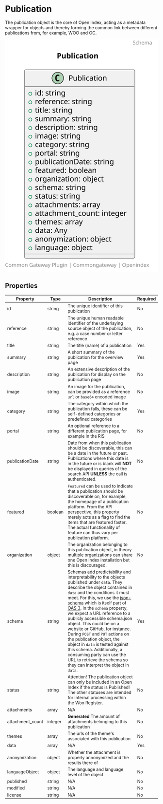 # Publication

The publication object is the core of Open Index, acting as a metadata wrapper for objects and thereby forming the common link between different publications from, for example, WOO and OC.

![Class Diagram](https://github.com/CommonGateway/OpenIndex/blob/tilburg-cases-sync/docs/schema/Publication.svg)

## Properties

| Property | Type | Description | Required |
|----------|------|-------------|----------|
| id | string | The unique identifier of this publication | No |
| reference | string | The unique human readable identifier of the underlaying source object of the publication, e.g. a case number or letter reference | No |
| title | string | The title (name) of a publication | Yes |
| summary | string | A short summary of the publication for the overview page | Yes |
| description | string | An extensive description of the publication for display on the publication page | No |
| image | string | An image for the publication, can be provided as a reference `url` or `base64` encoded image | No |
| category | string | The category within which the publication falls, these can be self-defined categories or predefined categories | Yes |
| portal | string | An optional reference to a different publication page, for example in the RIS | No |
| publicationDate | string | Date from when this publication should be discoverable, this can be a date in the future or past. Publications where this date is in the future or is blank will **NOT** be displayed in queries of the search API **UNLESS** the call is authenticated. | No |
| featured | boolean | `Featured` can be used to indicate that a publication should be discoverable on, for example, the homepage of a publication platform. From the API perspective, this property merely acts as a flag to find the items that are featured faster. The actual functionality of feature can thus vary per publication platform. | No |
| organization | object | The organization belonging to this publication object, in theory multiple organizations can share one Open Index installation but this is discouraged. | No |
| schema | string | Schemas add predictability and interpretability to the objects published under `data`. They describe the object contained in `data` and the conditions it must meet. For this, we use the [json-schema](https://json-schema.org/) which is itself part of [OAS 3](https://swagger.io/specification/). In the `schema` property, we expect a URL reference to a publicly accessible schema.json object. This could be on a website or GitHub, for instance. During `POST` and `PUT` actions on the publication object, the object in `data` is tested against this schema. Additionally, a consuming party can use the URL to retrieve the schema so they can interpret the object in `data`. | Yes |
| status | string | Attention! The publication object can only be included in an Open Index if the status is Published! The other statuses are intended for internal processing within the Woo Register. | No |
| attachments | array | N/A | No |
| attachment_count | integer | **Generated** The amount of attachments belonging to this publication | No |
| themes | array | The urls of the theme's associated with this publication | No |
| data | array | N/A | Yes |
| anonymization | object | Whether the attachment is properly annonymized and the results there of | No |
| languageObject | object | The language and language level of the object | No |
| published | string | N/A | No |
| modified | string | N/A | No |
| license | string | N/A | No |
